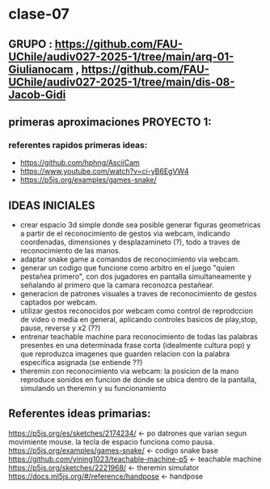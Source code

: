 # clase-07

## GRUPO : https://github.com/FAU-UChile/audiv027-2025-1/tree/main/arq-01-Giulianocam , https://github.com/FAU-UChile/audiv027-2025-1/tree/main/dis-08-Jacob-Gidi

## primeras aproximaciones PROYECTO 1:

### referentes rapidos primeras ideas:
- https://github.com/hphng/AsciiCam
- https://www.youtube.com/watch?v=ci-yB6EgVW4
- https://p5js.org/examples/games-snake/

## IDEAS INICIALES

- crear espacio 3d simple donde sea posible generar figuras geometricas a partir de el reconocimiento de gestos via webcam, indicando coordenadas, dimensiones y desplazamineto (?), todo a traves de reconocimiento de las manos.
- adaptar snake game a comandos de reconocimiento via webcam.
- generar un codigo que funcione como arbitro en el juego "quien pestañea primero", con dos jugadores en pantalla simultaneamente y señalando al primero que la camara reconozca pestañear.
- generacion de patrones visuales a traves de reconocimiento de gestos captados por webcam.
- utilizar gestos reconocidos por webcam como control de reprodccion de video o media en general, aplicando controles basicos de play,stop, pause, reverse y x2 (??)
- entrenar teachable machine para reconocimiento de todas las palabras presentes en una determinada frase corta (idealmente cultura pop) y que reproduzca imagenes que guarden relacion con la palabra especifica asignada (se entiende ??)
- theremin con reconocimiento via webcam: la posicion de la mano reproduce sonidos en funcion de donde se ubica dentro de la pantalla, simulando un theremin y su funcionamiento

## Referentes ideas primarias:

https://p5js.org/es/sketches/2174234/ <- po datrones que varian segun movimiente mouse. la tecla de espacio funciona como pausa.
https://p5js.org/examples/games-snake/ <- codigo snake base
https://github.com/yining1023/teachable-machine-p5 <- teachable machine
https://p5js.org/sketches/2221968/ <- theremin simulator
https://docs.ml5js.org/#/reference/handpose <- handpose
